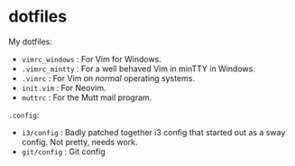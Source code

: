 # dotfiles

My dotfiles:

* `vimrc_windows`    : For Vim for Windows.
* `.vimrc_mintty`    : For a well behaved Vim in minTTY in Windows.
* `.vimrc`           : For Vim on *normal* operating systems.
* `init.vim`         : For Neovim.
* `muttrc`           : For the Mutt mail program.

`.config`:
* `i3/config`        : Badly patched together i3 config that started out as a
                       sway config.  Not pretty, needs work.
* `git/config`       : Git config


